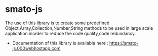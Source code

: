 # smato-js

The use of this library is to create some predefined Object,Array,Collection,Number,String methods to be used in large scale application inorder to reduce the code quality,code redundancy.


- Documentation of this library is available here : <https://smato-js.000webhostapp.com>
